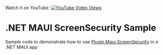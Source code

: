 Watch it on YouTube: [![YouTube Video Views](https://img.shields.io/youtube/views/OPXRXhd5gk0?style=social)](https://youtu.be/OPXRXhd5gk0)

# .NET MAUI ScreenSecurity Sample
Sample code to demonstrate how to use [Plugin.Maui.ScreenSecurity](https://github.com/FabriBertani/Plugin.Maui.ScreenSecurity) in a .NET MAUI app
